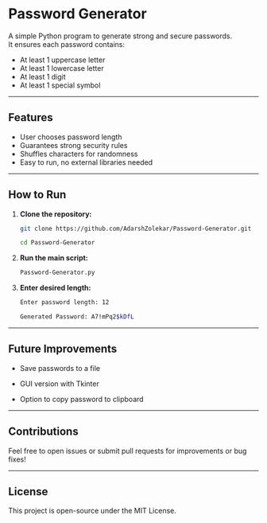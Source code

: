 # Password Generator

A simple Python program to generate strong and secure passwords.  
It ensures each password contains:  
- At least 1 uppercase letter  
- At least 1 lowercase letter  
- At least 1 digit  
- At least 1 special symbol  

---

## Features

- User chooses password length  
- Guarantees strong security rules  
- Shuffles characters for randomness  
- Easy to run, no external libraries needed  

---

## How to Run

1. **Clone the repository:**
   ```bash
   git clone https://github.com/AdarshZolekar/Password-Generator.git

   cd Password-Generator
   ```
3. **Run the main script:**
   ```bash
   Password-Generator.py
   ```
3. **Enter desired length:**
   ```bash
   Enter password length: 12

   Generated Password: A7!mPq2$kDfL
   ```

---

## Future Improvements

- Save passwords to a file

- GUI version with Tkinter

- Option to copy password to clipboard
  
---

## Contributions

Feel free to open issues or submit pull requests for improvements or bug fixes!

---

## License

This project is open-source under the MIT License.







